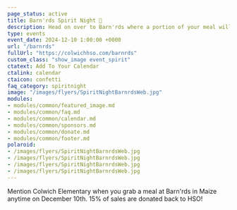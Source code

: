 ```yaml
---
page_status: active
title: Barn'rds Spirit Night 🎉
description: Head on over to Barn'rds where a portion of your meal will go back to Colwich HSO.
type: events
event_date: 2024-12-10 1:00:00 +0000
url: "/barnrds"
fullUrl: "https://colwichhso.com/barnrds"
custom_class: "show_image event_spirit"
ctatext: Add To Your Calendar
ctalink: calendar
ctaicon: confetti
faq_category: spiritnight
image: "/images/flyers/SpiritNightBarnrdsWeb.jpg"
modules:
- modules/common/featured_image.md
- modules/common/faq.md
- modules/common/calendar.md
- modules/common/sponsors.md
- modules/common/donate.md
- modules/common/footer.md
polaroid: 
- /images/flyers/SpiritNightBarnrdsWeb.jpg
- /images/flyers/SpiritNightBarnrdsWeb.jpg
- /images/flyers/SpiritNightBarnrdsWeb.jpg
- /images/flyers/SpiritNightBarnrdsWeb.jpg
---
```

Mention Colwich Elementary when you grab a meal at Barn'rds in Maize anytime on December 10th. 15% of sales are donated back to HSO!